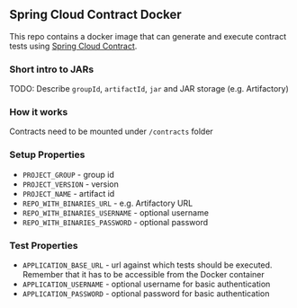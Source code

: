 ## Spring Cloud Contract Docker ##

This repo contains a docker image that can generate and execute contract tests using [Spring Cloud Contract](https://cloud.spring.io/spring-cloud-contract/).

### Short intro to JARs

TODO: Describe `groupId`, `artifactId`, `jar` and JAR storage (e.g. Artifactory)

### How it works

Contracts need to be mounted under `/contracts` folder

### Setup Properties

- `PROJECT_GROUP` - group id
- `PROJECT_VERSION` - version
- `PROJECT_NAME` - artifact id
- `REPO_WITH_BINARIES_URL` - e.g. Artifactory URL
- `REPO_WITH_BINARIES_USERNAME` - optional username
- `REPO_WITH_BINARIES_PASSWORD` - optional password

### Test Properties

- `APPLICATION_BASE_URL` - url against which tests should be executed. 
Remember that it has to be accessible from the Docker container 
- `APPLICATION_USERNAME` - optional username for basic authentication
- `APPLICATION_PASSWORD` - optional password for basic authentication